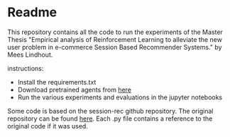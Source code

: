 # Readme

This repository contains all the code to run the experiments of the Master Thesis "Empirical analysis of Reinforcement Learning to alleviate
the new user problem in e-commerce Session Based Recommender Systems." by Mees Lindhout.

instructions:
- Install the requirements.txt
- Download pretrained agents from [here](https://icthva-my.sharepoint.com/:f:/g/personal/mees_lindhout_hva_nl/EjZqaU7dDDhNlYVhK2PJT18BKCpxamzrmgyMT9tIHuk-kQ?e=JgkLKM)
- Run the various experiments and evaluations in the jupyter notebooks


Some code is based on the session-rec github repository. The original repository can be found [here](https://github.com/rn5l/session-rec). Each .py file contains a reference to the original code if it was used.